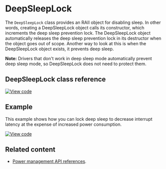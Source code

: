 # DeepSleepLock

The `DeepSleepLock` class provides an RAII object for disabling sleep. In other words, creating a DeepSleepLock object calls its constructor, which increments the deep sleep prevention lock. The DeepSleepLock object automatically releases the deep sleep prevention lock in its destructor when the object goes out of scope. Another way to look at this is when the DeepSleepLock object exists, it prevents deep sleep.

<span class="notes">**Note:** Drivers that don't work in deep sleep mode automatically prevent deep sleep mode, so DeepSleepLock does not need to protect them.</span>

## DeepSleepLock class reference

[![View code](https://www.mbed.com/embed/?type=library)](https://os.mbed.com/docs/mbed-os/v6.5/mbed-os-api-doxy/classmbed_1_1_deep_sleep_lock.html)

## Example

This example shows how you can lock deep sleep to decrease interrupt latency at the expense of increased power consumption.

[![View code](https://www.mbed.com/embed/?url=https://github.com/ARMmbed/mbed-os-snippet-DeepSleepLock_Example_1/tree/v6.5)](https://github.com/ARMmbed/mbed-os-snippet-DeepSleepLock_Example_1/blob/v6.5/main.cpp)

## Related content

- [Power management API references](power-management-sleep.html).

